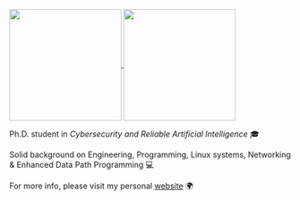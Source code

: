 <a href="https://github.com/anuraghazra/convoychat">
  <img align="center" src="https://github-readme-stats.vercel.app/api?username=s41m0n&theme=github_dark&show_icons=true&hide_border=true&count_private=true&include_all_commits=true" height="200"/>
</a>
<a href="https://github.com/anuraghazra/github-readme-stats">
  <img align="center" src="https://github-readme-stats.vercel.app/api/top-langs/?username=s41m0n&hide=html,javascript,typescript,php,css,tex&theme=github_dark&langs_count=8&layout=compact" height="200"/>
</a>

Ph.D. student in *Cybersecurity and Reliable Artificial Intelligence* 🎓

Solid background on Engineering, Programming, Linux systems, Networking & Enhanced Data Path Programming 💻

For more info, please visit my personal [website](https://s41m0n.github.io) 🌍
